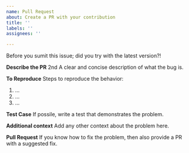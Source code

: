 ```yaml
---
name: Pull Request
about: Create a PR with your contribution
title: ''
labels: ''
assignees: ''

---
```


Before you sumit this issue; did you try with the latest version?!

**Describe the PR**
2nd A clear and concise description of what the bug is.

**To Reproduce**
Steps to reproduce the behavior:
1. ...
2. ...
3. ...

**Test Case**
If possile, write a test that demonstrates the problem.

**Additional context**
Add any other context about the problem here.

**Pull Request**
If you know how to fix the problem, then also provide a PR with a suggested fix.
